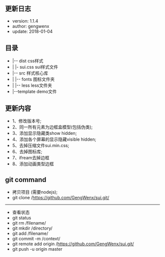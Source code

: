 ## 更新日志
* version:  1.1.4
* author:   gengwenx
* update:   2018-01-04

## 目录
* |-- dist                      css样式
* | |- sui.css                  sui样式文件
* |-- src                       样式核心库
* | |-- fonts                   图标文件夹
* | |-- less                    less文件夹
* |--template                   demo文件


## 更新内容
* 1、修改版本号;
* 2、同一所有元素为边框盒模型(包括伪类);
* 3、添加显示隐藏类show hidden;
* 4、添加各个屏幕的显示隐藏visible hidden;
* 5、去掉压缩文件sui.min.css;
* 6、去掉图标库;
* 7、ifream去掉边框
* 8、添加动画类型边框


## git command
* 拷贝项目 (需要nodejs);
* git clone  /https://github.com/GengWenx/sui.git/   
*** 

* 查看状态
* git status
* git rm /filename/
* git mkdir /directory/
* git add /filename/
* git commit -m /context/
* git remote add origin /https://github.com/GengWenx/sui.git/
* git push -u origin master
